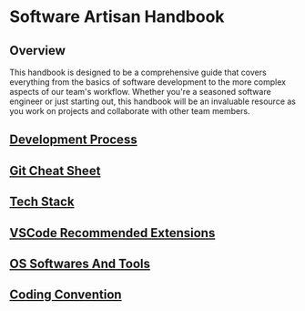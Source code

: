 # Software Artisan Handbook

## Overview

This handbook is designed to be a comprehensive guide that covers everything from the basics of software development to the more complex aspects of our team's workflow. Whether you're a seasoned software engineer or just starting out, this handbook will be an invaluable resource as you work on projects and collaborate with other team members.

## [Development Process](./resources/Development_Process/Development_Process.md)

## [Git Cheat Sheet](./resources/Git_Cheat_Sheets/Git_Cheat_Sheets.md)

## [Tech Stack](./resources/Tech_Stack.md)

## [VSCode Recommended Extensions](./resources/VS_Code_Recommended_Extensions.md)

## [OS Softwares And Tools](./resources/OS_Softwares_And_Tools.md)

## [Coding Convention](./resources/Coding_Convention/Coding_Convention.md)
